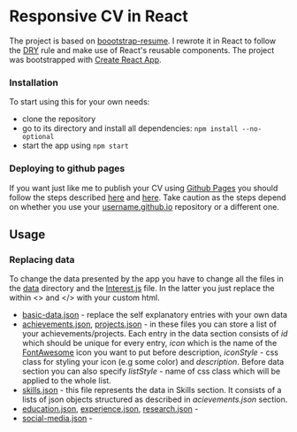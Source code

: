 # Responsive CV in React

The project is based on [boootstrap-resume](https://github.com/BlackrockDigital/startbootstrap-resume).
I rewrote it in React to follow the [DRY](https://en.wikipedia.org/wiki/Don%27t_repeat_yourself) rule and make use
of React's reusable components. The project was bootstrapped with [Create React App](https://github.com/facebook/create-react-app).

### Installation

To start using this for your own needs:

* clone the repository
* go to its directory and install all dependencies: `npm install --no-optional`
* start the app using `npm start`

### Deploying to github pages

If you want just like me to publish your CV using [Github Pages](https://pages.github.com/) you should follow the steps 
described [here](https://facebook.github.io/create-react-app/docs/deployment) and [here](https://dev.to/javascripterika/deploy-a-react-app-as-a-github-user-page-with-yarn-3fka).
Take caution as the steps depend on whether you use your [username.github.io]() repository or a different one.


## Usage

### Replacing data

To change the data presented by the app you have to change all the files in the [data](src/data) directory and the 
[Interest.js](src/components/sections/interests/Interests.js) file. In the latter you just replace the within <> and </> 
with your custom html.

* [basic-data.json](src/data/basic-data.json) - replace the self explanatory entries with your own data
* [achievements.json](src/data/achievements.json), [projects.json](src/data/projects.json) - in these files you can store 
a list of your achievements/projects. Each entry in the data section consists of _id_ which should be unique for every 
entry, _icon_ which is the name of the [FontAwesome](https://fontawesome.com/icons?d=gallery) icon you want to put before 
description, _iconStyle_ - css class for styling your icon (e.g some color) and _description_. Before data section you can 
also specify _listStyle_ - name of css class which will be applied to the whole list.
* [skills.json](src/data/skills.json) - this file represents the data in Skills section. It consists of a lists of json 
objects structured as described in _acievements.json_ section.
* [education.json](src/data/education.json), [experience.json](src/data/experience.json), [research.json](src/data/reasearch.json) -
* [social-media.json](src/data/social-media.json) -  
